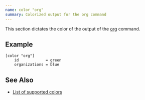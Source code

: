 ```yaml
---
name: color "org"
summary: Colorized output for the org command
---
```


This section dictates the color of the output of the
[org](/documentation/commands/org) command.

## Example

    [color "org"]
        id            = green
        organizations = blue

## See Also

* [List of supported colors](/documentation/configuration/color#list_of_supported_colors)

